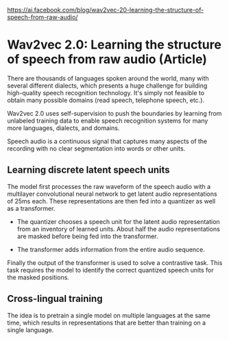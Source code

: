 https://ai.facebook.com/blog/wav2vec-20-learning-the-structure-of-speech-from-raw-audio/

# Wav2vec 2.0: Learning the structure of speech from raw audio (Article) #

There are thousands of languages spoken around the world, many with several different dialects, which presents a huge challenge for building high-quality speech recognition technology. It's simply not feasible to obtain many possible domains (read speech, telephone speech, etc.).

Wav2vec 2.0 uses self-supervision to push the boundaries by learning from unlabeled training data to enable speech recognition systems for many more languages, dialects, and domains.

Speech audio is a continuous signal that captures many aspects of the recording with no clear segmentation into words or other units.

## Learning discrete latent speech units ##

The model first processes the raw waveform of the speech audio with a multilayer convolutional neural network to get latent audio representations of 25ms each. These representations are then fed into a quantizer as well as a transformer.

- The quantizer chooses a speech unit for the latent audio representation from an inventory of learned units. About half the audio representations are masked before being fed into the transformer.

- The transformer adds information from the entire audio sequence.

Finally the output of the transformer is used to solve a contrastive task. This task requires the model to identify the correct quantized speech units for the masked positions.

## Cross-lingual training ##

The idea is to pretrain a single model on multiple languages at the same time, which results in representations that are better than training on a single language. 